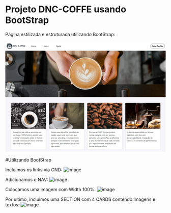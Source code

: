 # Projeto DNC-COFFE usando BootStrap 

Página estilizada e estruturada utilizando BootStrap:

![alt text](https://github.com/herbertdantas/dnc-coffe/blob/main/assets/images/index.png)

#Utilizando BootStrap

Incluimos os links via CND:
![image](https://user-images.githubusercontent.com/80777723/213874232-62b0859d-926b-4202-8b74-fe88ab0c314f.png)

Adicionamos o NAV:
![image](https://user-images.githubusercontent.com/80777723/213874300-e1ee8096-0af5-45d5-bdcb-edda3a2dec1c.png)

Colocamos uma imagem com Width 100%:
![image](https://user-images.githubusercontent.com/80777723/213874335-6d78f279-61d9-4691-b7a4-1567ab54c478.png)

Por ultimo, incluimos uma SECTION com 4 CARDS contendo imagens e textos:
![image](https://user-images.githubusercontent.com/80777723/213874391-1a5f869e-7aef-44a7-9ca4-920ba0a23355.png)


